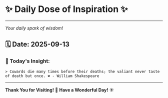 # ✨ Daily Dose of Inspiration ✨

--- 

_Your daily spark of wisdom!_

## 🗓️ Date: **2025-09-13**

### 💬 Today's Insight:
```
> Cowards die many times before their deaths; the valiant never taste of death but once. ❤️ - William Shakespeare
```

--- 

**Thank You for Visiting!** 🙏
**Have a Wonderful Day!** ☀️
